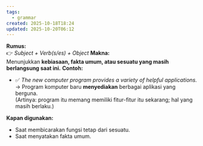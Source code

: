 ```yaml
---
tags:
  - grammar
created: 2025-10-18T18:24
updated: 2025-10-20T06:12
---
```


**Rumus:**  
👉 _Subject + Verb(s/es) + Object_
**Makna:**  
Menunjukkan **kebiasaan, fakta umum, atau sesuatu yang masih berlangsung saat ini.**
**Contoh:**
- ✅ _The new computer program provides a variety of helpful applications._  
    → Program komputer baru **menyediakan** berbagai aplikasi yang berguna.  
    (Artinya: program itu memang memiliki fitur-fitur itu sekarang; hal yang masih berlaku.)

**Kapan digunakan:**
- Saat membicarakan fungsi tetap dari sesuatu.
- Saat menyatakan fakta umum.
